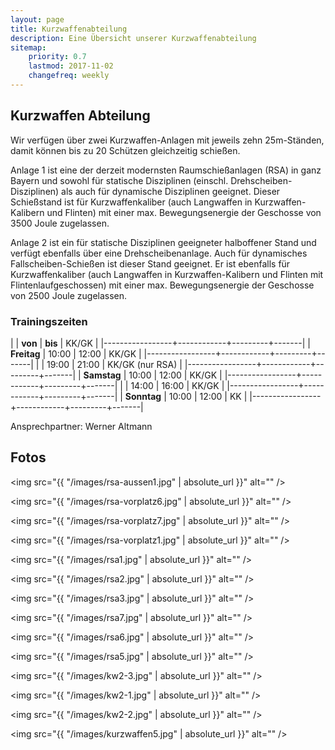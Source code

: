```yaml
---
layout: page
title: Kurzwaffenabteilung
description: Eine Übersicht unserer Kurzwaffenabteilung
sitemap:
    priority: 0.7
    lastmod: 2017-11-02
    changefreq: weekly
---
```


## Kurzwaffen Abteilung

Wir verfügen über zwei Kurzwaffen-Anlagen mit jeweils zehn 25m-Ständen, damit können bis zu 20 Schützen gleichzeitig schießen.

Anlage 1 ist eine der derzeit modernsten Raumschießanlagen (RSA) in ganz Bayern und sowohl für statische Disziplinen (einschl. Drehscheiben-Disziplinen) als auch für dynamische Disziplinen geeignet. Dieser Schießstand ist für Kurzwaffenkaliber (auch Langwaffen in Kurzwaffen-Kalibern und Flinten) mit einer max. Bewegungsenergie der Geschosse von 3500 Joule zugelassen.

Anlage 2 ist ein für statische Disziplinen geeigneter halboffener Stand und verfügt ebenfalls über eine Drehscheibenanlage. Auch für dynamisches Fallscheiben-Schießen ist dieser Stand geeignet. Er ist ebenfalls für Kurzwaffenkaliber (auch Langwaffen in Kurzwaffen-Kalibern und Flinten mit Flintenlaufgeschossen) mit einer max. Bewegungsenergie der Geschosse von 2500 Joule zugelassen.

### Trainingszeiten

|                 |   **von**  | **bis** | KK/GK |
|-----------------+------------+---------+-------|
| **Freitag**     |    10:00   |  12:00  | KK/GK |
|-----------------+------------+---------+-------|
|                 |    19:00   |  21:00  | KK/GK (nur RSA) |
|-----------------+------------+---------+-------|
| **Samstag**     |    10:00   |  12:00  | KK/GK |
|-----------------+------------+---------+-------|
|                 |    14:00   |  16:00  | KK/GK |
|-----------------+------------+---------+-------|
| **Sonntag**     |    10:00   |  12:00  | KK    |
|-----------------+------------+---------+-------|

Ansprechpartner: Werner Altmann

<h2 id="fotos">Fotos</h2>

<span class="image fit"><img src="{{ "/images/rsa-aussen1.jpg" | absolute_url }}" alt="" /></span>

<span class="image fit"><img src="{{ "/images/rsa-vorplatz6.jpg" | absolute_url }}" alt="" /></span>

<span class="image fit"><img src="{{ "/images/rsa-vorplatz7.jpg" | absolute_url }}" alt="" /></span>

<span class="image fit"><img src="{{ "/images/rsa-vorplatz1.jpg" | absolute_url }}" alt="" /></span>

<span class="image fit"><img src="{{ "/images/rsa1.jpg" | absolute_url }}" alt="" /></span>

<span class="image left"><img src="{{ "/images/rsa2.jpg" | absolute_url }}" alt="" /></span>

<span class="image right"><img src="{{ "/images/rsa3.jpg" | absolute_url }}" alt="" /></span>

<span class="image fit"><img src="{{ "/images/rsa7.jpg" | absolute_url }}" alt="" /></span>

<span class="image fit"><img src="{{ "/images/rsa6.jpg" | absolute_url }}" alt="" /></span>

<span class="image fit"><img src="{{ "/images/rsa5.jpg" | absolute_url }}" alt="" /></span>

<span class="image fit"><img src="{{ "/images/kw2-3.jpg" | absolute_url }}" alt="" /></span>

<span class="image fit"><img src="{{ "/images/kw2-1.jpg" | absolute_url }}" alt="" /></span>

<span class="image fit"><img src="{{ "/images/kw2-2.jpg" | absolute_url }}" alt="" /></span>

<span class="image fit"><img src="{{ "/images/kurzwaffen5.jpg" | absolute_url }}" alt="" /></span>
